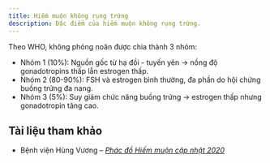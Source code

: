 ```yaml
---
title: Hiếm muộn không rụng trứng
description: Đặc điểm của hiếm muộn không rụng trứng.
---
```


Theo WHO, không phóng noãn được chia thành 3 nhóm:

- Nhóm 1 (10%): Nguồn gốc từ hạ đồi - tuyến yên → nồng độ gonadotropins thấp lẫn estrogen thấp.
- Nhóm 2 (80-90%): FSH và estrogen bình thường, đa phần do hội chứng buồng trứng đa nang.
- Nhóm 3 (5%): Suy giảm chức năng buồng trứng → estrogen thấp nhưng gonadotropin tăng cao.

## Tài liệu tham khảo

- Bệnh viện Hùng Vương – [_Phác đồ Hiếm muộn cập nhật 2020_](https://bvhungvuong.vn/danh-cho-nhan-vien/phac-do-hiem-muon-cap-nhat-2020)
